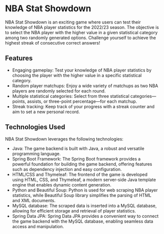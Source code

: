 # NBA Stat Showdown
NBA Stat Showdown is an exciting game where users can test their knowledge of NBA player statistics for the 2022/23 season. The objective is to select the NBA player with the higher value in a given statistical category among two randomly generated options. Challenge yourself to achieve the highest streak of consecutive correct answers!

## Features
- Engaging gameplay: Test your knowledge of NBA player statistics by choosing the player with the higher value in a specific statistical category.
- Random player matchups: Enjoy a wide variety of matchups as two NBA players are randomly selected for each round.
- Multiple statistical categories: Select from three statistical categories—points, assists, or three-point percentage—for each matchup.
- Streak tracking: Keep track of your progress with a streak counter and aim to set a new personal record.
## Technologies Used

NBA Stat Showdown leverages the following technologies:

- Java: The game backend is built with Java, a robust and versatile programming language.
- Spring Boot Framework: The Spring Boot framework provides a powerful foundation for building the game backend, offering features such as dependency injection and easy configuration.
- HTML/CSS and Thymeleaf: The frontend of the game is developed using HTML, CSS, and Thymeleaf, a modern server-side Java template engine that enables dynamic content generation.
- Python and Beautiful Soup: Python is used for web scraping NBA player statistics, while Beautiful Soup library simplifies the parsing of HTML and XML documents.
- MySQL database: The scraped data is inserted into a MySQL database, allowing for efficient storage and retrieval of player statistics.
- Spring Data JPA: Spring Data JPA provides a convenient way to connect the game backend with the MySQL database, enabling seamless data access and manipulation.
